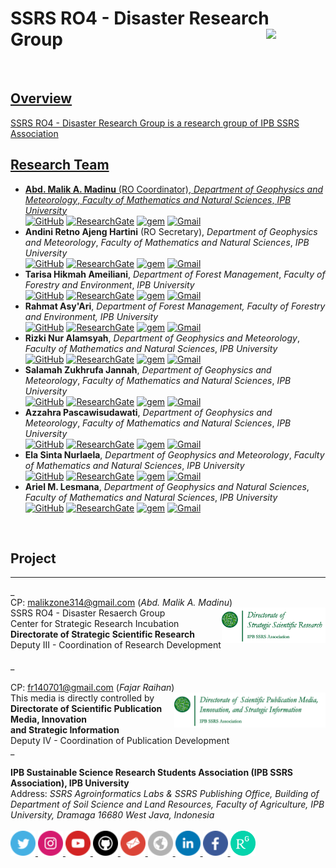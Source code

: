 # SSRS RO4 - Disaster Research Group <a href="https://github.com/ipbssrs/RO4-Disaster/blob/8055707c506adbbe648b7b43d50a5f04cbeee1aa/ADMIN/RO4-bencana.png" align="right" width="95" /><a href="https://ssrs.ipb.ac.id/"><img src="https://github.com/ipbssrs/RO1-Forest/blob/9de66f8d96760f1dd315df2b7af0062259c60ccc/ADMIN/Logo2_kecil.png" align="right" width="95" />
<br />

## Overview
SSRS RO4 - Disaster Research Group is a research group of IPB SSRS Association 
## Research Team
* **Abd. Malik A. Madinu** (RO Coordinator), _Department of Geophysics and Meteorology_, _Faculty of Mathematics and Natural Sciences_, _IPB University_
    <br /> [![GitHub](https://img.shields.io/badge/GitHub-ikalmalik-darkgrey?style=flat&logo=github&logoColor=white)](https://github.com/ikalmalik/)  [![ResearchGate](https://img.shields.io/badge/ResearchGate-00CCBB?style=flat&logo=ResearchGate&logoColor=white)](https://www.researchgate.net/profile/Abd-A-Madinu)  [![gem](https://img.shields.io/badge/LinkedIn-0077B5?style=flat&logo=linkedin&logoColor=white)](https://www.linkedin.com/in/abd-malik-a-madinu-21b59a1bb/) [![Gmail](https://img.shields.io/badge/Gmail-D14836?style=flat&logo=gmail&logoColor=white)](malikzone314@gmail.com)
* **Andini Retno Ajeng Hartini** (RO Secretary), _Department of Geophysics and Meteorology_, _Faculty of Mathematics and Natural Sciences_, _IPB University_
    <br /> [![GitHub](https://img.shields.io/badge/GitHub-Andnrtn-darkgrey?style=flat&logo=github&logoColor=white)](https://github.com/Andnrtn/)  [![ResearchGate](https://img.shields.io/badge/ResearchGate-00CCBB?style=flat&logo=ResearchGate&logoColor=white)](https://www.researchgate.net/profile/Andini-A)  [![gem](https://img.shields.io/badge/LinkedIn-0077B5?style=flat&logo=linkedin&logoColor=white)](https://www.linkedin.com/in/andini-rtn-061004x15) [![Gmail](https://img.shields.io/badge/Gmail-D14836?style=flat&logo=gmail&logoColor=whi)](xandnrtn@gmail.com)
* **Tarisa Hikmah Ameiliani**, _Department of Forest Management_, _Faculty of Forestry and Environment_, _IPB University_
    <br /> [![GitHub](https://img.shields.io/badge/GitHub-RIZKIIPB56-darkgrey?style=flat&logo=github&logoColor=white)](https://github.com/RIZKIIPB56/)  [![ResearchGate](https://img.shields.io/badge/ResearchGate-00CCBB?style=flat&logo=ResearchGate&logoColor=white)](https://www.researchgate.net/profile/Rahmat-Asyari)  [![gem](https://img.shields.io/badge/LinkedIn-0077B5?style=flat&logo=linkedin&logoColor=white)](https://www.linkedin.com/in/rahmat-asy-ari-21b59a1bb/) [![Gmail](https://img.shields.io/badge/Gmail-D14836?style=flat&logo=gmail&logoColor=white)](asyarihutan92@gmail.com)
* **Rahmat Asy'Ari**, _Department of Forest Management, Faculty of Forestry and Environment, IPB University_
    <br /> [![GitHub](https://img.shields.io/badge/GitHub-arihutan-darkgrey?style=flat&logo=github&logoColor=white)](https://github.com/arihutan/)  [![ResearchGate](https://img.shields.io/badge/ResearchGate-00CCBB?style=flat&logo=ResearchGate&logoColor=white)](https://www.researchgate.net/profile/Rahmat-Asyari)  [![gem](https://img.shields.io/badge/LinkedIn-0077B5?style=flat&logo=linkedin&logoColor=white)](https://www.linkedin.com/in/rahmat-asy-ari-21b59a1bb/) [![Gmail](https://img.shields.io/badge/Gmail-D14836?style=flat&logo=gmail&logoColor=white)](asyarihutan92@gmail.com)
* **Rizki Nur Alamsyah**, _Department of Geophysics and Meteorology_, _Faculty of Mathematics and Natural Sciences_, _IPB University_
    <br /> [![GitHub](https://img.shields.io/badge/GitHub-RIZKIIPB56-darkgrey?style=flat&logo=github&logoColor=white)](https://github.com/RIZKIIPB56/)  [![ResearchGate](https://img.shields.io/badge/ResearchGate-00CCBB?style=flat&logo=ResearchGate&logoColor=white)](https://www.researchgate.net/profile/Rahmat-Asyari)  [![gem](https://img.shields.io/badge/LinkedIn-0077B5?style=flat&logo=linkedin&logoColor=white)](https://www.linkedin.com/in/rahmat-asy-ari-21b59a1bb/) [![Gmail](https://img.shields.io/badge/Gmail-D14836?style=flat&logo=gmail&logoColor=white)](asyarihutan92@gmail.com)
* **Salamah Zukhrufa Jannah**, _Department of Geophysics and Meteorology_, _Faculty of Mathematics and Natural Sciences_, _IPB University_
    <br /> [![GitHub](https://img.shields.io/badge/GitHub-RIZKIIPB56-darkgrey?style=flat&logo=github&logoColor=white)](https://github.com/salamahzukhrufa)  [![ResearchGate](https://img.shields.io/badge/ResearchGate-00CCBB?style=flat&logo=ResearchGate&logoColor=white)](https://www.researchgate.net/profile/Rahmat-Asyari)  [![gem](https://img.shields.io/badge/LinkedIn-0077B5?style=flat&logo=linkedin&logoColor=white)](https://www.linkedin.com/in/rahmat-asy-ari-21b59a1bb/) [![Gmail](https://img.shields.io/badge/Gmail-D14836?style=flat&logo=gmail&logoColor=white)](asyarihutan92@gmail.com)
* **Azzahra Pascawisudawati**, _Department of Geophysics and Meteorology_, _Faculty of Mathematics and Natural Sciences_, _IPB University_
    <br /> [![GitHub](https://img.shields.io/badge/GitHub-Pascazzahra-darkgrey?style=flat&logo=github&logoColor=white)](https://github.com/Pascazzahra/)  [![ResearchGate](https://img.shields.io/badge/ResearchGate-00CCBB?style=flat&logo=ResearchGate&logoColor=white)](https://www.researchgate.net/profile/Azzahra-Pascawisudawati)  [![gem](https://img.shields.io/badge/LinkedIn-0077B5?style=flat&logo=linkedin&logoColor=white)](https://www.linkedin.com/in/azzahra-pascawisudawati-9a0399243) [![Gmail](https://img.shields.io/badge/Gmail-D14836?style=flat&logo=gmail&logoColor=white)](cawizayra22@gmail.com)
* **Ela Sinta Nurlaela**, _Department of Geophysics and Meteorology_, _Faculty of Mathematics and Natural Sciences_, _IPB University_
   <br /> [![GitHub](https://img.shields.io/badge/GitHub-Elasinta-darkgrey?style=flat&logo=github&logoColor=white)](https://github.com/Elasinta/)  [![ResearchGate](https://img.shields.io/badge/ResearchGate-00CCBB?style=flat&logo=ResearchGate&logoColor=white)](https://www.researchgate.net/profile/Rahmat-Asyari)  [![gem](https://img.shields.io/badge/LinkedIn-0077B5?style=flat&logo=linkedin&logoColor=white)](https://www.linkedin.com/in/rahmat-asy-ari-21b59a1bb/) [![Gmail](https://img.shields.io/badge/Gmail-D14836?style=flat&logo=gmail&logoColor=white)](asyarihutan92@gmail.com)
* **Ariel M. Lesmana**, _Department of Geophysics and Natural Sciences_, _Faculty of Mathematics and Natural Sciences_, _IPB University_
    <br /> [![GitHub](https://img.shields.io/badge/GitHub-arlesaril-darkgrey?style=flat&logo=github&logoColor=white)](https://github.com/arlesaril/)  [![ResearchGate](https://img.shields.io/badge/ResearchGate-00CCBB?style=flat&logo=ResearchGate&logoColor=white)](https://www.researchgate.net/profile/Rahmat-Asyari)  [![gem](https://img.shields.io/badge/LinkedIn-0077B5?style=flat&logo=linkedin&logoColor=white)](https://www.linkedin.com/in/rahmat-asy-ari-21b59a1bb/) [![Gmail](https://img.shields.io/badge/Gmail-D14836?style=flat&logo=gmail&logoColor=white)](asyarihutan92@gmail.com)
<br />
  
## Project 



________________________________________________________________________________________________________________________________________________________


_
<br/> CP: malikzone314@gmail.com (*Abd. Malik A. Madinu*)<img src="https://github.com/ipbssrs/ipbssrs/blob/e06c45804cf17ab573e55ff856c4c3b8bcf81b8e/logo-ssrs/Dir_Riset.png" align="right" width="33%" />
<br/> SSRS RO4 - Disaster Resaerch Group
  <br/> Center for Strategic Research Incubation
  <br/> **Directorate of Strategic Scientific Research**
  <br/> Deputy III - Coordination of Research Development 
<br/> 
<br/>
_
<br/>
<br/> CP: fr140701@gmail.com (*Fajar Raihan*)<img src="https://github.com/ipbssrs/ipbssrs/blob/e06c45804cf17ab573e55ff856c4c3b8bcf81b8e/logo-ssrs/Dir_Medpub.png" align="right" width="48%" />
<br/> This media is directly controlled by
  <br/> **Directorate of Scientific Publication Media, Innovation**
  <br/> **and Strategic Information**
  <br/> Deputy IV - Coordination of Publication Development
<br/> 
_
<br/>
<br/> **IPB Sustainable Science Research Students Association (IPB SSRS Association), IPB University**
<br/> Address: *SSRS Agroinformatics Labs & SSRS Publishing Office, Building of Department of Soil Science and Land Resources, Faculty of Agriculture, IPB University, Dramaga 16680 West Java, Indonesia*
<br /> 
<br /> <a href="https://twitter.com/ipbssrs_assoc">
  <img src="https://github.com/ipbssrs/ipbssrs/blob/9d7075b4b916601af7be6b1a809b79ca3ae9e6c5/logo-media/twitter.png" alt="Twitter" title="Twitter" width="40" height="40" /><a href="https://www.instagram.com/ipbssrs.assoc/">
  <img src="https://github.com/ipbssrs/ipbssrs/blob/9d7075b4b916601af7be6b1a809b79ca3ae9e6c5/logo-media/instagram.png" alt="instagram" title="instagram" width="40" height="40" /><a href="https://www.youtube.com/@ipbssrsassociation254">
  <img src="https://github.com/ipbssrs/ipbssrs/blob/9d7075b4b916601af7be6b1a809b79ca3ae9e6c5/logo-media/youtube.png" alt="youtube" title="youtube" width="40" height="40" /><a href="https://github.com/ipbssrs">
  <img src="https://github.com/ipbssrs/ipbssrs/blob/9d7075b4b916601af7be6b1a809b79ca3ae9e6c5/logo-media/github.png" alt="github" title="github" width="40" height="40" /><a href="ssrs@apps.ipb.ac.id">
  <img src="https://github.com/ipbssrs/ipbssrs/blob/9d7075b4b916601af7be6b1a809b79ca3ae9e6c5/logo-media/mail.png" alt="mail" title="mail" width="40" height="40" /><a href="https://ssrs.ipb.ac.id/">
  <img src="https://github.com/ipbssrs/ipbssrs/blob/9d7075b4b916601af7be6b1a809b79ca3ae9e6c5/logo-media/www.png" alt="website" title="website" width="40" height="40" /><a href="https://www.linkedin.com/company/ipb-sustainable-science-research-students-association/">
  <img src="https://github.com/ipbssrs/ipbssrs/blob/9d7075b4b916601af7be6b1a809b79ca3ae9e6c5/logo-media/linkedin.png" alt="Linkedin" title="Linkedin" width="40" height="40" /><a href="https://www.facebook.com/people/IPB-SSRS-Association/100082564195815/">
  <img src="https://github.com/ipbssrs/ipbssrs/blob/9d7075b4b916601af7be6b1a809b79ca3ae9e6c5/logo-media/facebook.png" alt="facebook" title="facebook" width="40" height="40" /><a href="https://www.researchgate.net/lab/IPB-SSRS-Association-Ipb-Ssrs-Association-2">
  <img src="https://github.com/ipbssrs/ipbssrs/blob/72c1d782bba8589d5429e8cb2426dccf50f11b6e/logo-media/1200px-ResearchGate_icon_SVG.svg.png" alt="ResearchGate" title="ResearchGate" width="40" height="40" />
